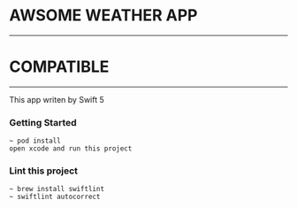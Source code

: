 #  AWSOME WEATHER APP
---

# COMPATIBLE
---
This app writen by Swift 5
### Getting Started

``` 
~ pod install
open xcode and run this project
```

### Lint this project
``` 
~ brew install swiftlint
~ swiftlint autocorrect
```

